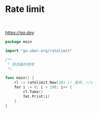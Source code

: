 # Rate limit

<br>

*https://go.dev*

```go
package main

import "go.uber.org/ratelimit"

/**
 * 限流器的使用
 */

func main() {
    rl := ratelimit.New(20) // 速率, r/s
    for i := 0; i < 100; i++ {
        rl.Take()
        fmt.Print(i)
    }
}
```
